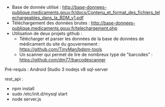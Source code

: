 - Base de donnée utilisé : http://base-donnees-publique.medicaments.gouv.fr/docs/Contenu_et_format_des_fichiers_telechargeables_dans_la_BDM_v1.pdf
- Téléchargement des données brutes : http://base-donnees-publique.medicaments.gouv.fr/telechargement.php
- Utilisation de deux projets github : 
	- Télécharger et parser les données de la base de données de médicament du site du gouvernement : https://github.com/TinyMan/bdpm-tools 
	- Un scanner qui permet de lire de nombreux type de "barcodes" : https://github.com/dm77/barcodescanner

Pré-requis :
Android Studio 3
nodejs v8
sql-server

rest_api :
- npm install
- sudo /etc/init.d/mysql start
- node server.js
